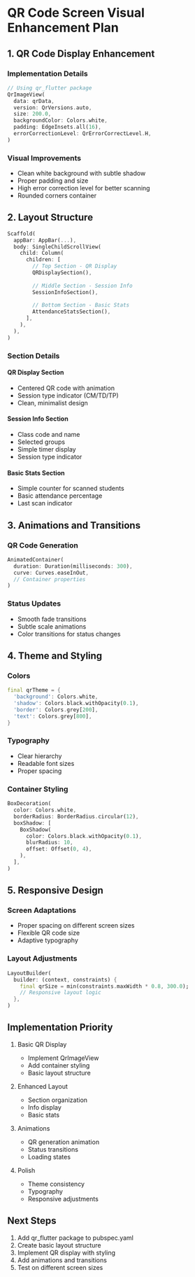 # QR Code Screen Visual Enhancement Plan

## 1. QR Code Display Enhancement

### Implementation Details
```dart
// Using qr_flutter package
QrImageView(
  data: qrData,
  version: QrVersions.auto,
  size: 200.0,
  backgroundColor: Colors.white,
  padding: EdgeInsets.all(16),
  errorCorrectionLevel: QrErrorCorrectLevel.H,
)
```

### Visual Improvements
- Clean white background with subtle shadow
- Proper padding and size
- High error correction level for better scanning
- Rounded corners container

## 2. Layout Structure

```dart
Scaffold(
  appBar: AppBar(...),
  body: SingleChildScrollView(
    child: Column(
      children: [
        // Top Section - QR Display
        QRDisplaySection(),
        
        // Middle Section - Session Info
        SessionInfoSection(),
        
        // Bottom Section - Basic Stats
        AttendanceStatsSection(),
      ],
    ),
  ),
)
```

### Section Details

#### QR Display Section
- Centered QR code with animation
- Session type indicator (CM/TD/TP)
- Clean, minimalist design

#### Session Info Section
- Class code and name
- Selected groups
- Simple timer display
- Session type indicator

#### Basic Stats Section
- Simple counter for scanned students
- Basic attendance percentage
- Last scan indicator

## 3. Animations and Transitions

### QR Code Generation
```dart
AnimatedContainer(
  duration: Duration(milliseconds: 300),
  curve: Curves.easeInOut,
  // Container properties
)
```

### Status Updates
- Smooth fade transitions
- Subtle scale animations
- Color transitions for status changes

## 4. Theme and Styling

### Colors
```dart
final qrTheme = {
  'background': Colors.white,
  'shadow': Colors.black.withOpacity(0.1),
  'border': Colors.grey[200],
  'text': Colors.grey[800],
}
```

### Typography
- Clear hierarchy
- Readable font sizes
- Proper spacing

### Container Styling
```dart
BoxDecoration(
  color: Colors.white,
  borderRadius: BorderRadius.circular(12),
  boxShadow: [
    BoxShadow(
      color: Colors.black.withOpacity(0.1),
      blurRadius: 10,
      offset: Offset(0, 4),
    ),
  ],
)
```

## 5. Responsive Design

### Screen Adaptations
- Proper spacing on different screen sizes
- Flexible QR code size
- Adaptive typography

### Layout Adjustments
```dart
LayoutBuilder(
  builder: (context, constraints) {
    final qrSize = min(constraints.maxWidth * 0.8, 300.0);
    // Responsive layout logic
  },
)
```

## Implementation Priority

1. Basic QR Display
   - Implement QrImageView
   - Add container styling
   - Basic layout structure

2. Enhanced Layout
   - Section organization
   - Info display
   - Basic stats

3. Animations
   - QR generation animation
   - Status transitions
   - Loading states

4. Polish
   - Theme consistency
   - Typography
   - Responsive adjustments

## Next Steps
1. Add qr_flutter package to pubspec.yaml
2. Create basic layout structure
3. Implement QR display with styling
4. Add animations and transitions
5. Test on different screen sizes